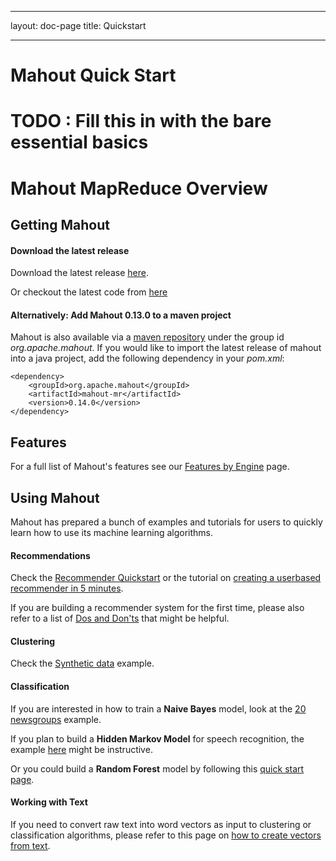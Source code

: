 <!--
 Licensed to the Apache Software Foundation (ASF) under one or more
 contributor license agreements.  See the NOTICE file distributed with
 this work for additional information regarding copyright ownership.
 The ASF licenses this file to You under the Apache License, Version 2.0
 (the "License"); you may not use this file except in compliance with
 the License.  You may obtain a copy of the License at

     http://www.apache.org/licenses/LICENSE-2.0

 Unless required by applicable law or agreed to in writing, software
 distributed under the License is distributed on an "AS IS" BASIS,
 WITHOUT WARRANTIES OR CONDITIONS OF ANY KIND, either express or implied.
 See the License for the specific language governing permissions and
 limitations under the License.
-->
---
layout: doc-page
title: Quickstart

    
---
# Mahout Quick Start 
# TODO : Fill this in with the bare essential basics



# Mahout MapReduce Overview

## Getting Mahout

#### Download the latest release

Download the latest release [here](http://www.apache.org/dyn/closer.cgi/mahout/).

Or checkout the latest code from [here](http://mahout.apache.org/developers/version-control.html)

#### Alternatively: Add Mahout 0.13.0 to a maven project

Mahout is also available via a [maven repository](http://mvnrepository.com/artifact/org.apache.mahout) under the group id *org.apache.mahout*.
If you would like to import the latest release of mahout into a java project, add the following dependency in your *pom.xml*:

    <dependency>
        <groupId>org.apache.mahout</groupId>
        <artifactId>mahout-mr</artifactId>
        <version>0.14.0</version>
    </dependency>
 

## Features

For a full list of Mahout's features see our [Features by Engine](http://mahout.apache.org/users/basics/algorithms.html) page.

    
## Using Mahout

Mahout has prepared a bunch of examples and tutorials for users to quickly learn how to use its machine learning algorithms.

#### Recommendations

Check the [Recommender Quickstart](/users/recommender/quickstart.html) or the tutorial on [creating a userbased recommender in 5 minutes](/users/recommender/userbased-5-minutes.html).

If you are building a recommender system for the first time, please also refer to a list of [Dos and Don'ts](/users/recommender/recommender-first-timer-faq.html) that might be helpful.

#### Clustering

Check the [Synthetic data](/users/clustering/clustering-of-synthetic-control-data.html) example.

#### Classification

If you are interested in how to train a **Naive Bayes** model, look at the [20 newsgroups](/users/classification/twenty-newsgroups.html) example.

If you plan to build a **Hidden Markov Model** for speech recognition, the example [here](/users/classification/hidden-markov-models.html) might be instructive. 

Or you could build a **Random Forest** model by following this [quick start page](/users/classification/partial-implementation.html).

#### Working with Text 

If you need to convert raw text into word vectors as input to clustering or classification algorithms, please refer to this page on [how to create vectors from text](/users/basics/creating-vectors-from-text.html).

